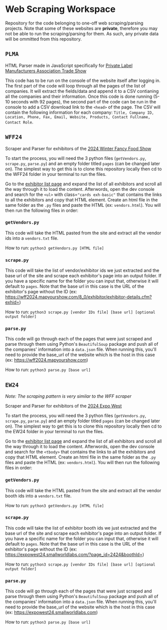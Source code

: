 # Web Scraping Workspace

Repository for the code belonging to one-off web scraping/parsing projects. Note that some of these websites are **private**, therefore you may not be able to run the scraping/parsing for them. As such, any private data will be ommitted from this repository.

## `PLMA`
HTML Parser made in JavaScript specifically for [Private Label Manufacturers Association Trade Show](https://members.plma.com/trade-show-directory)

This code has to be run on the console of the website itself after logging in. The first part of the code will loop through all the pages of the list of companies. It will extract the fields/data and append it to a CSV contianing all the companies and their information. Once this code is done running (5-10 seconds with 92 pages), the second part of the code can be run in the console to add a CSV download link to the `<head>` of the page. The CSV will contain the following information for each company: `Title, Company ID, Location, Phone, Fax, Email, Website, Products, Contact Fullname, Contact Role`. 

## `WFF24`
Scraper and Parser for exhibitors of the [2024 Winter Fancy Food Show](https://wff2024.mapyourshow.com/)

To start the process, you will need the 3 python files (`getVendors.py`, `scrape.py`, `parse.py`) and an empty folder titled `pages` (can be changed later on). The simplest way to get this is to clone this repository locally then cd to the WFF24 folder in your terminal to run the files.

Go to the [exhibitor list page](https://wff2024.mapyourshow.com/8_0/explore/exhibitor-gallery.cfm?featured=false) and expand the list of all exhibitors and scroll all the way through it to load the content. Afterwords, open the dev console and search for the `<ul>` with class=`"cards exh-basic"` that contains the links to all the exhibitors and copy that HTML element. Create an html file in the same folder as the `.py` files and paste the HTML (ex: `vendors.html`). You will then run the following files in order:

### `getVendors.py`
This code will take the HTML pasted from the site and extract all the vendor ids into a `vendors.txt` file. 

How to run: `python3 getVendors.py [HTML file]`

### `scrape.py`
This code will take the list of vendor/exhibitor ids we just extracted and the base url of the site and scrape each exhibitor's page into an output folder. If you have a specific name for the folder you can input that, otherwise it will default to `pages`. Note that the base url in this case is the URL of the exhibitor's page without the ID (ex: https://wff2024.mapyourshow.com/8_0/exhibitor/exhibitor-details.cfm?exhid=)

How to run: `python3 scrape.py [vendor IDs file] [base url] [optional output folder]`

### `parse.py`
This code will go through each of the pages that were just scraped and parse through them using Python's `BeautifulSoup` package and push all of the companies' information into a `data.json` file. When running this, you'll need to provide the base_url of the website which is the host in this case (ex: https://wff2024.mapyourshow.com)

How to run: `python3 parse.py [base url]`

## `EW24`
*Note: The scraping pattern is very similar to the WFF scraper*

Scraper and Parser for exhibitors of the [2024 Expo West](https://www.expowest.com)

To start the process, you will need the 3 python files (`getVendors.py`, `scrape.py`, `parse.py`) and an empty folder titled `pages` (can be changed later on). The simplest way to get this is to clone this repository locally then cd to the EW24 folder in your terminal to run the files.

Go to the [exhibitor list page](https://s15.a2zinc.net/eventmap/public/eventmap.aspx?EventId=1013) and expand the list of all exhibitors and scroll all the way through it to load the content. Afterwords, open the dev console and search for the `<tbody>` that contains the links to all the exhibitors and copy that HTML element. Create an html file in the same folder as the `.py` files and paste the HTML (ex: `vendors.html`). You will then run the following files in order:

### `getVendors.py`
This code will take the HTML pasted from the site and extract all the vendor booth ids into a `vendors.txt` file. 

How to run: `python3 getVendors.py [HTML file]`

### `scrape.py`
This code will take the list of exhibitor booth ids we just extracted and the base url of the site and scrape each exhibitor's page into an output folder. If you have a specific name for the folder you can input that, otherwise it will default to `pages`. Note that the base url in this case is the URL of the exhibitor's page without the ID (ex: https://expowest24.smallworldlabs.com/?page_id=2424&boothId=)

How to run: `python3 scrape.py [vendor IDs file] [base url] [optional output folder]`

### `parse.py`
This code will go through each of the pages that were just scraped and parse through them using Python's `BeautifulSoup` package and push all of the companies' information into a `data.json` file. When running this, you'll need to provide the base_url of the website which is the host in this case (ex: https://expowest24.smallworldlabs.com)

How to run: `python3 parse.py [base url]`
